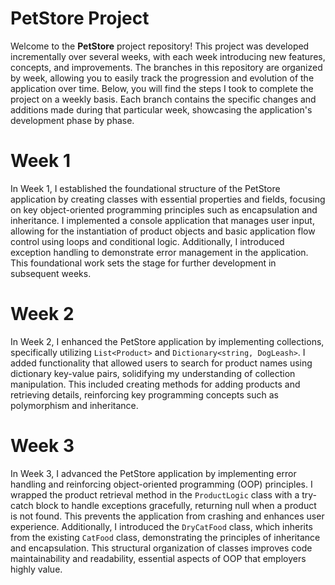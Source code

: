 # PetStore Project

Welcome to the **PetStore** project repository! This project was developed incrementally over several weeks, with each week introducing new features, concepts, and improvements. The branches in this repository are organized by week, allowing you to easily track the progression and evolution of the application over time. Below, you will find the steps I took to complete the project on a weekly basis. Each branch contains the specific changes and additions made during that particular week, showcasing the application's development phase by phase.

# Week 1

In Week 1, I established the foundational structure of the PetStore application by creating classes with essential properties and fields, focusing on key object-oriented programming principles such as encapsulation and inheritance. I implemented a console application that manages user input, allowing for the instantiation of product objects and basic application flow control using loops and conditional logic. Additionally, I introduced exception handling to demonstrate error management in the application. This foundational work sets the stage for further development in subsequent weeks.

# Week 2

In Week 2, I enhanced the PetStore application by implementing collections, specifically utilizing `List<Product>` and `Dictionary<string, DogLeash>`. I added functionality that allowed users to search for product names using dictionary key-value pairs, solidifying my understanding of collection manipulation. This included creating methods for adding products and retrieving details, reinforcing key programming concepts such as polymorphism and inheritance.

# Week 3

In Week 3, I advanced the PetStore application by implementing error handling and reinforcing object-oriented programming (OOP) principles. I wrapped the product retrieval method in the `ProductLogic` class with a try-catch block to handle exceptions gracefully, returning null when a product is not found. This prevents the application from crashing and enhances user experience. Additionally, I introduced the `DryCatFood` class, which inherits from the existing `CatFood` class, demonstrating the principles of inheritance and encapsulation. This structural organization of classes improves code maintainability and readability, essential aspects of OOP that employers highly value.




